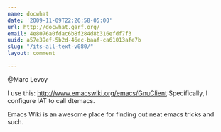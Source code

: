 ```yaml
---
name: docwhat
date: '2009-11-09T22:26:58-05:00'
url: http://docwhat.gerf.org/
email: 4e8076a0fdac6b8f284d8b316efdf7f3
uuid: a57e39ef-5b2d-46ec-baaf-ca61013afe7b
slug: "/its-all-text-v080/"
layout: comment

---
```


@Marc Levoy

I use this: http://www.emacswiki.org/emacs/GnuClient
Specifically, I configure IAT to call dtemacs.

Emacs Wiki is an awesome place for finding out neat emacs tricks and such.
